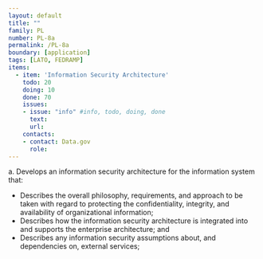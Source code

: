 ```yaml
---
layout: default
title: ""
family: PL
number: PL-8a
permalink: /PL-8a
boundary: [application]
tags: [LATO, FEDRAMP]
items:
  - item: 'Information Security Architecture'
    todo: 20
    doing: 10
    done: 70   
    issues:
    - issue: "info" #info, todo, doing, done
      text:
      url:
    contacts:
    - contact: Data.gov
      role:
---
```

a. Develops an information security architecture for the information system that:

* Describes the overall philosophy, requirements, and approach to be taken with regard to protecting the confidentiality, integrity, and availability of organizational information;
* Describes how the information security architecture is integrated into and supports the enterprise architecture; and
* Describes any information security assumptions about, and dependencies on, external services;
